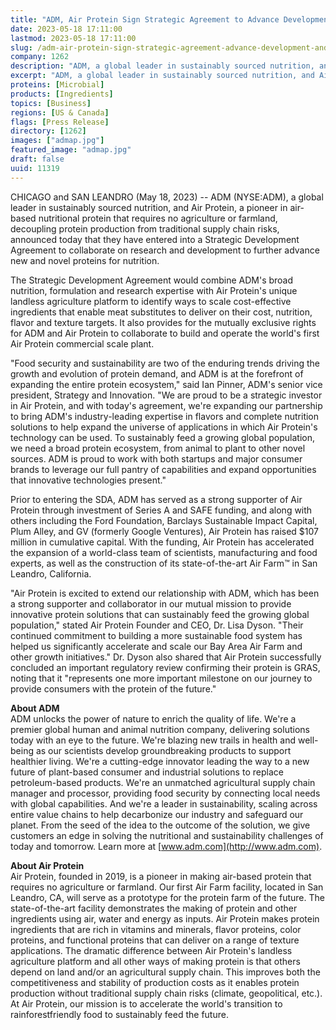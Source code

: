 ```yaml
---
title: "ADM, Air Protein Sign Strategic Agreement to Advance Development and Production of Unique Landless Protein"
date: 2023-05-18 17:11:00
lastmod: 2023-05-18 17:11:00
slug: /adm-air-protein-sign-strategic-agreement-advance-development-and-production-unique
company: 1262
description: "ADM, a global leader in sustainably sourced nutrition, and Air Protein, a pioneer in air-based nutritional protein that requires no agriculture or farmland, decoupling protein production from traditional supply chain risks, announced today that they have entered into a Strategic Development Agreement to collaborate on research and development to further advance new and novel proteins for nutrition."
excerpt: "ADM, a global leader in sustainably sourced nutrition, and Air Protein, a pioneer in air-based nutritional protein that requires no agriculture or farmland, decoupling protein production from traditional supply chain risks, announced today that they have entered into a Strategic Development Agreement to collaborate on research and development to further advance new and novel proteins for nutrition."
proteins: [Microbial]
products: [Ingredients]
topics: [Business]
regions: [US & Canada]
flags: [Press Release]
directory: [1262]
images: ["admap.jpg"]
featured_image: "admap.jpg"
draft: false
uuid: 11319
---
```

CHICAGO and SAN LEANDRO (May 18, 2023) -- ADM (NYSE:ADM), a global
leader in sustainably sourced nutrition, and Air Protein, a pioneer in
air-based nutritional protein that requires no agriculture or farmland,
decoupling protein production from traditional supply chain risks,
announced today that they have entered into a Strategic Development
Agreement to collaborate on research and development to further advance
new and novel proteins for nutrition.

The Strategic Development Agreement would combine ADM's broad nutrition,
formulation and research expertise with Air Protein's unique landless
agriculture platform to identify ways to scale cost-effective
ingredients that enable meat substitutes to deliver on their cost,
nutrition, flavor and texture targets. It also provides for the mutually
exclusive rights for ADM and Air Protein to collaborate to build and
operate the world's first Air Protein commercial scale plant.

"Food security and sustainability are two of the enduring trends driving
the growth and evolution of protein demand, and ADM is at the forefront
of expanding the entire protein ecosystem," said Ian Pinner, ADM's
senior vice president, Strategy and Innovation. "We are proud to be a
strategic investor in Air Protein, and with today's agreement, we're
expanding our partnership to bring ADM's industry-leading expertise in
flavors and complete nutrition solutions to help expand the universe of
applications in which Air Protein's technology can be used. To
sustainably feed a growing global population, we need a broad protein
ecosystem, from animal to plant to other novel sources. ADM is proud to
work with both startups and major consumer brands to leverage our full
pantry of capabilities and expand opportunities that innovative
technologies present."

Prior to entering the SDA, ADM has served as a strong supporter of Air
Protein through investment of Series A and SAFE funding, and along with
others including the Ford Foundation, Barclays Sustainable Impact
Capital, Plum Alley, and GV (formerly Google Ventures), Air Protein has
raised \$107 million in cumulative capital. With the funding, Air
Protein has accelerated the expansion of a world-class team of
scientists, manufacturing and food experts, as well as the construction
of its state-of-the-art Air Farm™ in San Leandro, California.

"Air Protein is excited to extend our relationship with ADM, which has
been a strong supporter and collaborator in our mutual mission to
provide innovative protein solutions that can sustainably feed the
growing global population," stated Air Protein Founder and CEO, Dr. Lisa
Dyson. "Their continued commitment to building a more sustainable food
system has helped us significantly accelerate and scale our Bay Area Air
Farm and other growth initiatives." Dr. Dyson also shared that Air
Protein successfully concluded an important regulatory review confirming
their protein is GRAS, noting that it "represents one more important
milestone on our journey to provide consumers with the protein of the
future."

**About ADM**\
ADM unlocks the power of nature to enrich the quality of life. We're a
premier global human and animal nutrition company, delivering solutions
today with an eye to the future. We're blazing new trails in health and
well-being as our scientists develop groundbreaking products to support
healthier living. We're a cutting-edge innovator leading the way to a
new future of plant-based consumer and industrial solutions to replace
petroleum-based products. We're an unmatched agricultural supply chain
manager and processor, providing food security by connecting local needs
with global capabilities. And we're a leader in sustainability, scaling
across entire value chains to help decarbonize our industry and
safeguard our planet. From the seed of the idea to the outcome of the
solution, we give customers an edge in solving the nutritional and
sustainability challenges of today and tomorrow. Learn more at
[www.adm.com](http://www.adm.com).

**About Air Protein**\
Air Protein, founded in 2019, is a pioneer in making air-based protein
that requires no agriculture or farmland. Our first Air Farm facility,
located in San Leandro, CA, will serve as a prototype for the protein
farm of the future. The state-of-the-art facility demonstrates the
making of protein and other ingredients using air, water and energy as
inputs. Air Protein makes protein ingredients that are rich in vitamins
and minerals, flavor proteins, color proteins, and functional proteins
that can deliver on a range of texture applications. The dramatic
difference between Air Protein's landless agriculture platform and all
other ways of making protein is that others depend on land and/or an
agricultural supply chain. This improves both the competitiveness and
stability of production costs as it enables protein production without
traditional supply chain risks (climate, geopolitical, etc.). At Air
Protein, our mission is to accelerate the world's transition to
rainforestfriendly food to sustainably feed the future.
